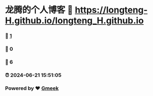 # 龙腾的个人博客 :link: https://longteng-H.github.io/longteng_H.github.io 
### :page_facing_up: [1](https://longteng-H.github.io/longteng_H.github.io/tag.html) 
### :speech_balloon: 0 
### :hibiscus: 6 
### :alarm_clock: 2024-06-21 15:51:05 
### Powered by :heart: [Gmeek](https://github.com/Meekdai/Gmeek)
